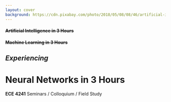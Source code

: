 ```yaml
---
layout: cover
background: https://cdn.pixabay.com/photo/2018/05/08/08/46/artificial-intelligence-3382509_960_720.png
---
```


#### ~~Artificial Intelligence in 3 Hours~~
#### ~~Machine Learning in 3 Hours~~
## *Experiencing*
# Neural Networks in 3 Hours

<b>ECE 4241</b> Seminars / Colloquium / Field Study

<CoverDetails />